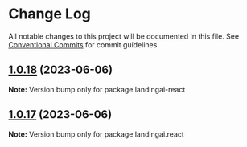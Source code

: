 # Change Log

All notable changes to this project will be documented in this file.
See [Conventional Commits](https://conventionalcommits.org) for commit guidelines.

## [1.0.18](https://github.com/landing-ai/landingai-js/compare/v1.0.17...v1.0.18) (2023-06-06)

**Note:** Version bump only for package landingai-react





## [1.0.17](https://github.com/landing-ai/landingai-js/compare/v1.0.16...v1.0.17) (2023-06-06)

**Note:** Version bump only for package landingai.react
